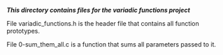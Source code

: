 ***This directory contains files for the variadic functions project***

File variadic_functions.h is the header file that contains all function prototypes.<br>

File 0-sum_them_all.c is a function that sums all parameters passed to it. <br>
